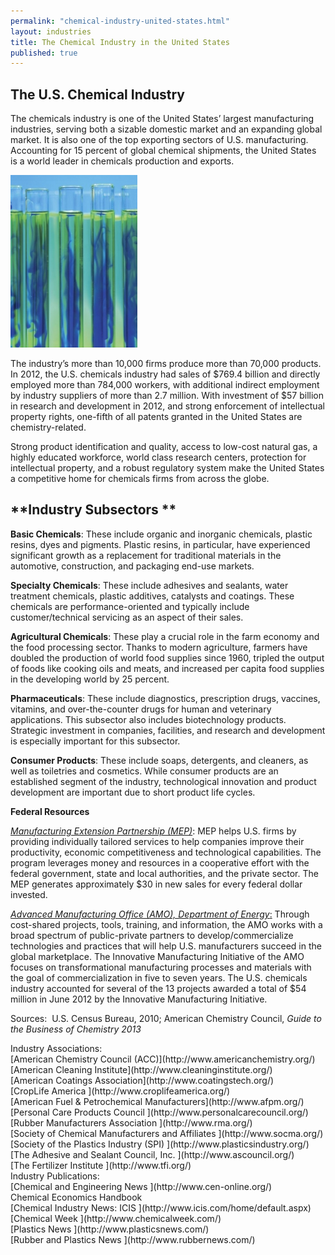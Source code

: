 ```yaml
---
permalink: "chemical-industry-united-states.html"
layout: industries
title: The Chemical Industry in the United States
published: true
---
```


## The U.S. Chemical Industry

The
chemicals industry is one of the United States’ largest manufacturing
industries, serving both a sizable domestic market and an expanding global
market. It is also one of the top exporting sectors of U.S. manufacturing.
Accounting for 15 percent of global chemical shipments, the United States is a
world leader in chemicals production and exports.

![test tubes](images/testtubes-203x276.jpg)

The
industry’s more than 10,000 firms produce more than 70,000 products. In 2012,
the U.S. chemicals industry had sales of $769.4 billion and directly employed
more than 784,000 workers, with additional indirect employment by industry
suppliers of more than 2.7 million. With investment of $57 billion in research
and development in 2012, and strong enforcement of intellectual property
rights, one-fifth of all patents granted in the United States are
chemistry-related.

Strong
product identification and quality, access to low-cost natural gas, a highly
educated workforce, world class research centers, protection for intellectual
property, and a robust regulatory system make the United States a competitive
home for chemicals firms from across the globe.

## **Industry Subsectors **

**Basic Chemicals**: These include organic
and inorganic chemicals, plastic resins, dyes and pigments. Plastic resins, in
particular, have experienced significant growth as a replacement for
traditional materials in the automotive, construction, and packaging end-use
markets.

**Specialty Chemicals**: These include
adhesives and sealants, water treatment chemicals, plastic additives, catalysts
and coatings. These chemicals are performance-oriented and typically include
customer/technical servicing as an aspect of their sales.

**Agricultural Chemicals**: These play a
crucial role in the farm economy and the food processing sector. Thanks to
modern agriculture, farmers have doubled the production of world food supplies
since 1960, tripled the output of foods like cooking oils and meats, and
increased per capita food supplies in the developing world by 25 percent.

**Pharmaceuticals**: These include
diagnostics, prescription drugs, vaccines, vitamins, and over-the-counter drugs
for human and veterinary applications. This subsector also includes
biotechnology products.&nbsp; Strategic
investment in companies, facilities, and research and development is especially
important for this subsector.

**Consumer Products**: These include soaps,
detergents, and cleaners, as well as toiletries and cosmetics. While consumer
products are an established segment of the industry, technological innovation
and product development are important due to short product life cycles.

**Federal Resources**

[_Manufacturing Extension Partnership (MEP)_](http://www.nist.gov/mep/): MEP helps U.S. firms by providing individually tailored services to help companies improve their productivity, economic competitiveness and technological capabilities. The program leverages money and resources in a cooperative effort with the federal government, state and local authorities, and the private sector. The MEP generates approximately $30 in new sales for every federal dollar invested.

[_Advanced Manufacturing Office (AMO), Department of Energy_:](http://www1.eere.energy.gov/manufacturing/index.html) Through cost-shared projects, tools, training, and information, the AMO works with a broad spectrum of public-private partners to develop/commercialize technologies and practices that will help U.S. manufacturers succeed in the global marketplace. The Innovative Manufacturing Initiative of the AMO focuses on transformational manufacturing processes and materials with the goal of commercialization in five to seven years. The U.S. chemicals industry accounted for several of the 13 projects awarded a total of $54 million in June 2012 by the Innovative Manufacturing Initiative. 

Sources:&nbsp; U.S. Census Bureau, 2010; American Chemistry Council, _Guide to the Business of Chemistry 2013_
<div class="field field-type-link field-field-industry-assoications">
      <div class="field-label">Industry Associations:&nbsp;</div>
    <div class="field-items">
            <div class="field-item odd">
                    [American Chemistry Council (ACC)](http://www.americanchemistry.org/)        </div>
              <div class="field-item even">
                    [American Cleaning Institute](http://www.cleaninginstitute.org/)        </div>
              <div class="field-item odd">
                    [American Coatings Association](http://www.coatingstech.org/)        </div>
              <div class="field-item even">
                    [CropLife America  ](http://www.croplifeamerica.org/)        </div>
              <div class="field-item odd">
                    [American Fuel &amp; Petrochemical Manufacturers](http://www.afpm.org/)        </div>
              <div class="field-item even">
                    [Personal Care Products Council ](http://www.personalcarecouncil.org/)        </div>
              <div class="field-item odd">
                    [Rubber Manufacturers Association ](http://www.rma.org/)        </div>
              <div class="field-item even">
                    [Society of Chemical Manufacturers and Affiliates ](http://www.socma.org/)        </div>
              <div class="field-item odd">
                    [Society of the Plastics Industry (SPI) ](http://www.plasticsindustry.org/)        </div>
              <div class="field-item even">
                    [The Adhesive and Sealant Council, Inc. ](http://www.ascouncil.org/)        </div>
              <div class="field-item odd">
                    [The Fertilizer Institute ](http://www.tfi.org/)        </div>
        </div>
</div>
<div class="field field-type-link field-field-industry-publications">
      <div class="field-label">Industry Publications:&nbsp;</div>
    <div class="field-items">
            <div class="field-item odd">
                    [Chemical and Engineering News ](http://www.cen-online.org/)        </div>
              <div class="field-item even">
                    Chemical Economics Handbook         </div>
              <div class="field-item odd">
                    [Chemical Industry News: ICIS ](http://www.icis.com/home/default.aspx)        </div>
              <div class="field-item even">
                    [Chemical Week ](http://www.chemicalweek.com/)        </div>
              <div class="field-item odd">
                    [Plastics News ](http://www.plasticsnews.com/)        </div>
              <div class="field-item even">
                    [Rubber and Plastics News ](http://www.rubbernews.com/)        </div>
        </div>
</div>


  